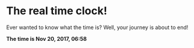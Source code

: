 # The real time clock!

Ever wanted to know what the time is? Well, your journey is about to end!

**The time is Nov 20, 2017, 06:58**